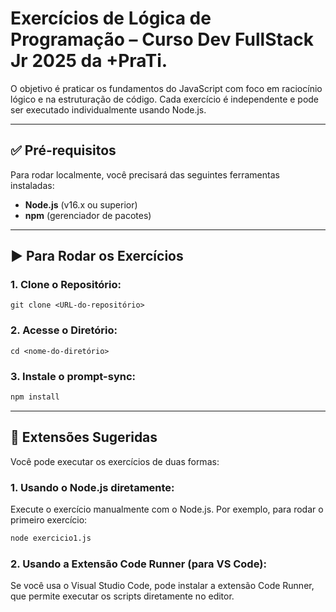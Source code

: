 # Exercícios de Lógica de Programação – Curso Dev FullStack Jr 2025 da +PraTi.

O objetivo é praticar os fundamentos do JavaScript com foco em raciocínio lógico e na estruturação de código. Cada exercício é independente e pode ser executado individualmente usando Node.js.

---

## ✅ Pré-requisitos

Para rodar localmente, você precisará das seguintes ferramentas instaladas:

- **Node.js** (v16.x ou superior)
- **npm** (gerenciador de pacotes)

---

## ▶️ Para Rodar os Exercícios

### 1. Clone o Repositório:

```
git clone <URL-do-repositório>
```

### 2. Acesse o Diretório:

```
cd <nome-do-diretório>
```

### 3. Instale o prompt-sync:

```bash
npm install
```

---

## 🔧 Extensões Sugeridas

Você pode executar os exercícios de duas formas:

### 1. Usando o Node.js diretamente:

Execute o exercício manualmente com o Node.js. Por exemplo, para rodar o primeiro exercício:

```bash
node exercicio1.js
```

### 2. Usando a Extensão Code Runner (para VS Code):

Se você usa o Visual Studio Code, pode instalar a extensão Code Runner, que permite executar os scripts diretamente no editor.
